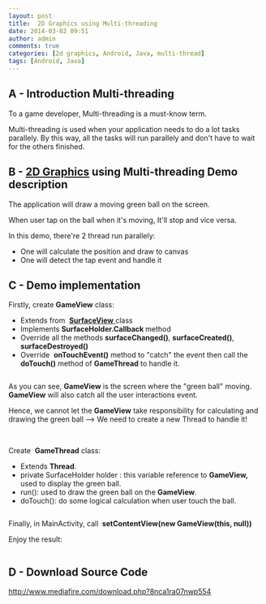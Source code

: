 ```yaml
---
layout: post
title:  2D Graphics using Multi-threading
date: 2014-03-02 09:51
author: admin
comments: true
categories: [2d graphics, Android, Java, multi-thread]
tags: [Android, Java]
---
```


<h2>A - Introduction Multi-threading</h2>
To a game developer, Multi-threading is a must-know term.

Multi-threading is used when your application needs to do a lot tasks parallely. By this way, all the tasks will run parallely and don't have to wait for the others finished.
<h2>B - <a title="[Android] 2D Graphic in Android" href="http://icetea09.com/blog/2014/01/28/2d-graphic-in-android/">2D Graphics</a> using Multi-threading Demo description</h2>
The application will draw a moving green ball on the screen.

When user tap on the ball when it's moving, It'll stop and vice versa.

In this demo, there're 2 thread run parallely:
<ul>
	<li>One will calculate the position and draw to canvas</li>
	<li>One will detect the tap event and handle it</li>
</ul>
<!--more-->
<h2>C - Demo implementation</h2>
Firstly, create <strong>GameView</strong> class:
<ul>
	<li>Extends from  <a title="[Android] 2D Graphic in Android" href="http://icetea09.com/blog/2014/01/28/2d-graphic-in-android/"><strong>SurfaceView</strong> </a>class</li>
	<li>Implements <strong>SurfaceHolder.Callback </strong>method</li>
	<li>Override all the methods <strong>surfaceChanged()</strong>, <strong>surfaceCreated()</strong>, <strong>surfaceDestroyed()</strong></li>
	<li>Override  <strong>onTouchEvent()</strong> method to "catch" the event then call the <strong>doTouch()</strong> method of <strong>GameThread</strong> to handle it.</li>
</ul>
<img class="aligncenter" src="http://i1189.photobucket.com/albums/z427/khanhtrinhspk/2-6.png" alt="" />

As you can see, <strong>GameView</strong> is the screen where the "green ball" moving. <strong>GameView</strong> will also catch all the user interactions event.

Hence, we cannot let the <strong>GameView</strong> take responsibility for calculating and drawing the green ball --&gt; We need to create a new Thread to handle it!

&nbsp;

Create  <strong>GameThread</strong> class:
<ul>
	<li>Extends <strong>Thread</strong>.</li>
	<li>private SurfaceHolder holder : this variable reference to <strong>GameView, </strong>used to display the green ball.</li>
	<li>run(): used to draw the green ball on the <strong>GameView</strong>.</li>
	<li>doTouch(): do some logical calculation when user touch the ball.</li>
</ul>
<img class="aligncenter" src="http://i1189.photobucket.com/albums/z427/khanhtrinhspk/3-5.png" alt="" />

Finally, in MainActivity, call <strong> setContentView(new GameView(this, null))</strong>

Enjoy the result:

<img class="aligncenter" src="http://i1189.photobucket.com/albums/z427/khanhtrinhspk/1-5.png" alt="" />
<h2>D - Download Source Code</h2>
<a href="http://www.mediafire.com/download.php?8nca1ra07nwp554">http://www.mediafire.com/download.php?8nca1ra07nwp554</a>

